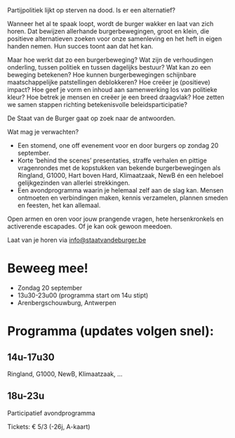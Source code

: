 Partijpolitiek lijkt op sterven na dood. Is er een alternatief?

Wanneer het al te spaak loopt, wordt de burger wakker en laat van zich horen. Dat bewijzen allerhande burgerbewegingen, groot en klein, die positieve alternatieven zoeken voor onze samenleving en het heft in eigen handen nemen. Hun succes toont aan dat het kan.

Maar hoe werkt dat zo een burgerbeweging? Wat zijn de verhoudingen onderling, tussen politiek en tussen dagelijks bestuur? Wat kan zo een beweging betekenen? Hoe kunnen burgerbewegingen schijnbare maatschappelijke patstellingen deblokkeren? Hoe creëer je (positieve) impact? Hoe geef je vorm en inhoud aan samenwerking los van politieke kleur? Hoe betrek je mensen en creëer je een breed draagvlak? Hoe zetten we samen stappen richting betekenisvolle beleidsparticipatie?

De Staat van de Burger gaat op zoek naar de antwoorden.

Wat mag je verwachten?

* Een stomend, one off evenement voor en door burgers op zondag 20 september.
* Korte ‘behind the scenes’ presentaties, straffe verhalen en pittige vragenrondes met de kopstukken van bekende burgerbewegingen als Ringland, G1000, Hart boven Hard, Klimaatzaak, NewB én een heleboel gelijkgezinden van allerlei strekkingen.
* Een avondprogramma waarin je helemaal zelf aan de slag kan. Mensen ontmoeten en verbindingen maken, kennis verzamelen, plannen smeden en feesten, het kan allemaal.

Open armen en oren voor jouw prangende vragen, hete hersenkronkels en activerende escapades. Of je kan ook gewoon meedoen.

Laat van je horen via info@staatvandeburger.be

# Beweeg mee!

* Zondag 20 september
* 13u30-23u00 (programma start om 14u stipt)
* Arenbergschouwburg, Antwerpen

# Programma (updates volgen snel):

## 14u-17u30

Ringland, G1000, NewB, Klimaatzaak, ...

## 18u-23u
Participatief avondprogramma

Tickets: € 5/3 (-26j, A-kaart)

